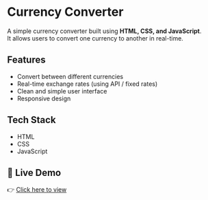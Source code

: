 # Currency Converter

A simple currency converter built using **HTML, CSS, and JavaScript**.  
It allows users to convert one currency to another in real-time.

##  Features
- Convert between different currencies
- Real-time exchange rates (using API / fixed rates)
- Clean and simple user interface
- Responsive design

## Tech Stack
- HTML
- CSS
- JavaScript

## 🚀 Live Demo
👉 [Click here to view](https://khushipardiya98-.github.io/currency-converter/)
